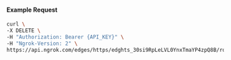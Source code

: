 <!-- Code generated for API Clients. DO NOT EDIT. -->

#### Example Request

```bash
curl \
-X DELETE \
-H "Authorization: Bearer {API_KEY}" \
-H "Ngrok-Version: 2" \
https://api.ngrok.com/edges/https/edghts_30si9RpLeLVL0YnxTmaYP4zpQ8B/routes/edghtsrt_30si9YpAXdNhr0JZ29JrRfYU5WI/websocket_tcp_converter
```
